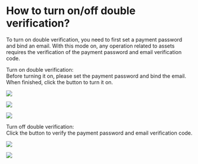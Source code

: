 # How to turn on/off double verification?

To turn on double verification, you need to first set a payment password and bind an email. With this mode on, any operation related to assets requires the verification of the payment password and email verification code.

Turn on double verification:  
Before turning it on, please set the payment password and bind the email. When finished, click the button to turn it on.



![](../../.gitbook/assets/image%20%28263%29.png)

![](../../.gitbook/assets/image%20%2882%29.png)

![](../../.gitbook/assets/image%20%2814%29.png)

Turn off double verification:  
Click the button to verify the payment password and email verification code.

![](../../.gitbook/assets/image%20%28263%29.png)

![](../../.gitbook/assets/image%20%2882%29.png)

